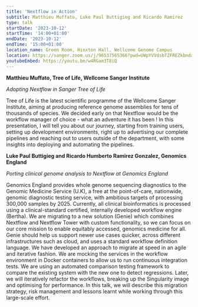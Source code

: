 ```yaml
---
title: 'Nextflow in Action'
subtitle: Matthieu Muffato, Luke Paul Buttigieg and Ricardo Ramirez
type: talk
startDate: '2023-10-12'
startTime: '14:00+01:00'
endDate: '2023-10-12'
endTime: '15:00+01:00'
location_name: Green Room, Hinxton Hall, Wellcome Genome Campus
location: https://sanger.zoom.us/j/96537565366?pwd=UWpYVVdsbTZFREZkbndaZGNkNGJrdz09
youtubeEmbed: https://youtu.be/w4RGam3T8iQ
---
```


**Matthieu Muffato, Tree of Life, Wellcome Sanger Institute**

_Adopting Nextflow in Sanger Tree of Life_

Tree of Life is the latest scientific programme of the Wellcome Sanger Institute, aiming at producing reference genome assemblies for tens of thousands of species. We decided early on that Nextflow would be the workflow manager of choice - what an adventure it has been ! In this presentation, I will tell you about our journey, starting from training users, setting up development environments, right up to advertising our complete pipelines and reaching out to users outside of the department, with some insights into deploying and automating the pipelines.

**Luke Paul Buttigieg and Ricardo Humberto Ramirez Gonzalez, Genomics England**

_Porting clinical genome analysis to Nextflow at Genomics England_

Genomics England provides whole genome sequencing diagnostics to the Genomic Medicine Service (U.K), a free at the point-of-care, nationwide, genomic diagnostic testing service, with ambitious targets of processing 300,000 samples by 2025. Currently, all clinical bioinformatics is processed using a clinical-standard certified, internally developed workflow engine (Bertha). We are migrating to a new solution (Genie) which combines Nextflow and Nextflow Tower with custom functionality, so we can focus on our core mission to enable equitably accessed, genomics medicine for all. Genie should help us support newer use cases quicker, across different infrastructures such as cloud, and uses a standard workflow definition language. We have developed an approach to migrate at speed in an agile and iterative fashion. We are mocking the services in the workflow environment in Docker containers to allow us to run continuous integration tests. We are using an automated comparison testing framework to compare the existing system with the new one to detect regressions. Later, we will iteratively refactor the workflows, breaking up the Singularity image and optimising for performance. In this talk, we will describe this migration strategy, risk management and lessons learnt while working through this large-scale effort.
